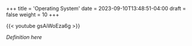 +++
title = 'Operating System'
date = 2023-09-10T13:48:51-04:00
draft = false
weight = 10
+++

{{< youtube gsAiWoEza6g >}}

*Definition here*